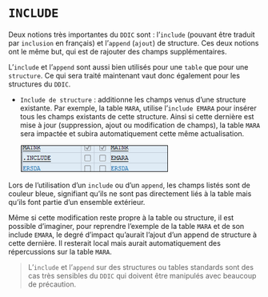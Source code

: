 # **`INCLUDE`**

Deux notions très importantes du `DDIC` sont : l’`include` (pouvant être traduit par `inclusion` en français) et l’`append` (`ajout`) de structure. Ces deux notions ont le même but, qui est de rajouter des champs supplémentaires.

L’`include` et l’`append` sont aussi bien utilisés pour une `table` que pour une `structure`. Ce qui sera traité maintenant vaut donc également pour les structures du `DDIC`.

- `Include de structure` : additionne les champs venus d’une structure existante. Par exemple, la table `MARA`, utilise l’`include EMARA` pour insérer tous les champs existants de cette structure. Ainsi si cette dernière est mise à jour (suppression, ajout ou modification de champs), la table `MARA` sera impactée et subira automatiquement cette même actualisation.

  ![](../99%20-%20Ressources/06_Tables_DB%20-%2002%20-%2001.png)

Lors de l’utilisation d’un `include` ou d’un `append`, les champs listés sont de couleur bleue, signifiant qu’ils ne sont pas directement liés à la table mais qu’ils font partie d’un ensemble extérieur.

Même si cette modification reste propre à la table ou structure, il est possible d’imaginer, pour reprendre l’exemple de la table `MARA` et de son include `EMARA`, le degré d’impact qu’aurait l’ajout d’un append de structure à cette dernière. Il resterait local mais aurait automatiquement des répercussions sur la table `MARA`.

> L’`include` et l’`append` sur des structures ou tables standards sont des cas très sensibles du `DDIC` qui doivent être manipulés avec beaucoup de précaution.
